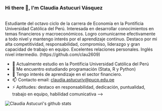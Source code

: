 ### Hi there 👋, I'm Claudia Astucuri Vásquez
<br />
Estudiante del octavo ciclo de la carrera de Economía en la Pontificia Universidad Católica del Perú. Interesada en desarrollar conocimientos en temas financieros y macroeconómicos. Logro comunicarme efectivamente a todo nivel y mantengo interés por el aprendizaje continuo. Destaco por mi alta competitividad, responsabilidad, compromiso, liderazgo y gran capacidad de trabajo en equipo. Excelentes relaciones personales. Inglés nivel intermedio. (https://github.com/clau2609)

- 🔭 Actualmente estudio en la Pontificia Universidad Católica del Perú
- 🌱 Me encuentro estudiando programación (Stata, R y Python)
- 🤔 Tengo interés de aprendizaje en el sector financiero.
- 📫 Contacto email: claudia.astucuriv@pucp.edu.pe
- ⚡ Aptitudes: destaco en responsabilidad, dedicación, puntualidad, trabajo en equipo, habilidad comunicativa
-->

![Claudia Astucuri's github stats](https://github-readme-stats.vercel.app/api?username=clau2609&show_icons=true&count_private=true&hide=stars&include_all_commits=true&theme=buefy)

<br />
